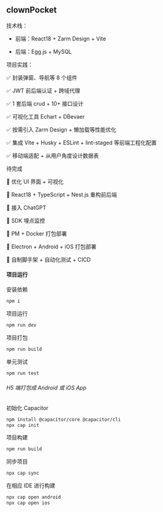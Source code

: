 ## clownPocket

技术栈：

- 前端：React18 + Zarm Design + Vite

- 后端：Egg.js + MySQL

项目实践：

✅ 封装弹窗、导航等 8 个组件

✅ JWT 前后端认证 + 跨域代理

✅ 1 套后端 crud + 10+ 接口设计

✅ 可视化工具 Echart + DBevaer

✅ 按需引入 Zarm Design + 懒加载等性能优化

✅ 集成 Vite + Husky + ESLint + lint-staged 等前端工程化配置

✅ 移动端适配 + 从用户角度设计数据表

待完成

🔲 优化 UI 界面 + 可视化

🔲 React18 + TypeScript + Nest.js 重构前后端

🔲 接入 ChatGPT

🔲 SDK 埋点监控

🔲 PM + Docker 打包部署

🔲 Electron + Android + iOS 打包部署

🔲 自制脚手架 + 自动化测试 + CICD

#### 项目运行

安装依赖

```bash
npm i
```

项目运行

```bash
npm run dev
```

项目打包

```bash
npm run build
```

单元测试

```bash
npm run test
```

###### H5 端打包成 Android 或 iOS App

初始化 Capacitor

```bash
npm install @capacitor/core @capacitor/cli
npx cap init
```

项目构建

```bash
npm run build
```

同步项目

```bash
npx cap sync
```

在相应 IDE 进行构建

```bash
npx cap open android
npx cap open ios
```
